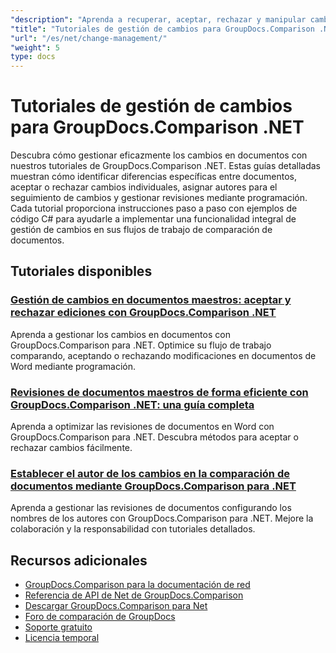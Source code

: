```yaml
---
"description": "Aprenda a recuperar, aceptar, rechazar y manipular cambios detectados entre documentos con GroupDocs.Comparison para .NET."
"title": "Tutoriales de gestión de cambios para GroupDocs.Comparison .NET"
"url": "/es/net/change-management/"
"weight": 5
type: docs
---
```

# Tutoriales de gestión de cambios para GroupDocs.Comparison .NET

Descubra cómo gestionar eficazmente los cambios en documentos con nuestros tutoriales de GroupDocs.Comparison .NET. Estas guías detalladas muestran cómo identificar diferencias específicas entre documentos, aceptar o rechazar cambios individuales, asignar autores para el seguimiento de cambios y gestionar revisiones mediante programación. Cada tutorial proporciona instrucciones paso a paso con ejemplos de código C# para ayudarle a implementar una funcionalidad integral de gestión de cambios en sus flujos de trabajo de comparación de documentos.

## Tutoriales disponibles

### [Gestión de cambios en documentos maestros: aceptar y rechazar ediciones con GroupDocs.Comparison .NET](./groupdocs-comparison-net-accept-reject-changes/)
Aprenda a gestionar los cambios en documentos con GroupDocs.Comparison para .NET. Optimice su flujo de trabajo comparando, aceptando o rechazando modificaciones en documentos de Word mediante programación.

### [Revisiones de documentos maestros de forma eficiente con GroupDocs.Comparison .NET: una guía completa](./groupdocs-comparison-net-document-revisions-guide/)
Aprenda a optimizar las revisiones de documentos en Word con GroupDocs.Comparison para .NET. Descubra métodos para aceptar o rechazar cambios fácilmente.

### [Establecer el autor de los cambios en la comparación de documentos mediante GroupDocs.Comparison para .NET](./groupdocs-comparison-net-set-author-changes-document-comparison/)
Aprenda a gestionar las revisiones de documentos configurando los nombres de los autores con GroupDocs.Comparison para .NET. Mejore la colaboración y la responsabilidad con tutoriales detallados.

## Recursos adicionales

- [GroupDocs.Comparison para la documentación de red](https://docs.groupdocs.com/comparison/net/)
- [Referencia de API de Net de GroupDocs.Comparison](https://reference.groupdocs.com/comparison/net/)
- [Descargar GroupDocs.Comparison para Net](https://releases.groupdocs.com/comparison/net/)
- [Foro de comparación de GroupDocs](https://forum.groupdocs.com/c/comparison)
- [Soporte gratuito](https://forum.groupdocs.com/)
- [Licencia temporal](https://purchase.groupdocs.com/temporary-license/)